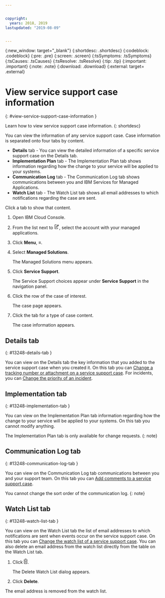 ```yaml
---


copyright:
  years: 2018, 2019
lastupdated: "2019-08-09"


---
```


{:new_window: target="_blank"} 
{:shortdesc: .shortdesc} 
{:codeblock: .codeblock} 
{:pre: .pre} 
{:screen: .screen} 
{:tsSymptoms: .tsSymptoms} 
{:tsCauses: .tsCauses} 
{:tsResolve: .tsResolve} 
{:tip: .tip} 
{:important: .important} 
{:note: .note} 
{:download: .download} 
{:external: target= .external} 

# View service support case information
{: #view-service-support-case-information } 

Learn how to view service support case  information.
{: shortdesc} 

You can view the information of any service support case. Case
information is separated onto four tabs by content.

  - **Details** tab - You can view the detailed information of a
    specific service support case on the Details tab.
  - **Implementation Plan** tab - The Implementation Plan tab shows
    information regarding how the change to your service will be applied
    to your systems.
  - **Communication Log** tab - The Communication Log tab shows
    communications between you and IBM Services for Managed
    Applications.
  - **Watch List** tab - The Watch List tab shows all email addresses to
    which notifications regarding the case are sent.

Click a tab to show that content.

1.  Open IBM Cloud Console.

2.  From the list next to <svg aria-label="pencil with paper"
    alt="pencil with paper" viewBox="0 0 32 32" width="16"
    height="16"><path d="M22 22v6H6V4h10V2H6a2 2 0 0 0-2 2v24a2 2 0 0
    0 2 2h16a2 2 0 0 0 2-2v-6z"/><path d="M29.537 5.76L26.24
    2.463a1.58 1.58 0 0 0-2.236 0L10 16.467V22h5.533L29.537 7.995a1.58
    1.58 0 0 0 0-2.235zM14.704 20H12v-2.704l9.44-9.441 2.705
    2.704zM25.56 9.145l-2.704-2.704 2.267-2.267 2.704
    2.704z"/></svg>, select the account with your managed
    applications.

3.  Click **Menu**, ≡.

4.  Select **Managed Solutions**.
    
    The Managed Solutions menu appears.

5.  Click **Service Support**.
    
    The Service Support choices appear under **Service Support** in the
    navigation panel.

6.  Click the row of the case of interest.
    
    The case page appears.

7.  Click the tab for a type of case content.
    
    The case information appears.

## Details tab
{: #13248-details-tab } 

You can view on the Details tab the key information that you added to
the service support case when you created it. On this tab you can
[Change a tracking number or attachment on a service support
case](/docs/managed-solutions?topic=managed-solutions-change-a-tracking-number-or-attachment-on-a-service-support-case "Change a tracking number or attachment on a service support case").
For incidents, you can [Change the priority of an
incident](/docs/managed-solutions?topic=managed-solutions-change-the-priority-of-an-incident "Change the priority of an incident").

## Implementation tab
{: #13248-implementation-tab } 

You can view on the Implementation Plan tab information regarding how
the change to your service will be applied to your systems. On this tab
you cannot modify anything.

The Implementation Plan tab is only available for change
requests.
{: note} 

## Communication Log tab
{: #13248-communication-log-tab } 

You can view on the Communication Log tab communications between you and
your support team. On this tab you can [Add comments to a service
support
case](/docs/managed-solutions?topic=managed-solutions-add-comments-to-a-service-support-case "Add comments to a service support case").

You cannot change the sort order of the communication log.
{: note} 

## Watch List tab
{: #13248-watch-list-tab } 

You can view on the Watch List tab the list of email addresses to which
notifications are sent when events occur on the service support case. On
this tab you can [Change the watch list of a service support
case](/docs/managed-solutions?topic=managed-solutions-change-the-watch-list-of-a-service-support-case "Change the watch list of a service support case").
You can also delete an email address from the watch list directly from
the table on the Watch List tab.

1.  Click <svg aria-label="delete" alt="delete" height="16"
    style="cursor:pointer;" viewBox="0 0 12 16" width="12"><path
    d="M11 4v11c0 .6-.4 1-1 1H2c-.6 0-1-.4-1-1V4H0V3h12v1h-1zM2
    4v11h8V4H2z"/><path d="M4 6h1v7H4zm3 0h1v7H7zM3
    1V0h6v1z"/></svg>.
    
    The Delete Watch List dialog appears.

2.  Click **Delete**.

The email address is removed from the watch list.

